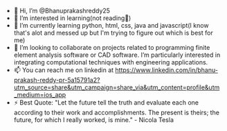 - 👋 Hi, I’m @Bhanuprakashreddy25
- 👀 I’m interested in learning(not reading🙂)
- 🌱 I’m currently learning python, html, css, java and javascript(I know that's alot and messed up but I'm trying to figure out which is best for me)
- 💞️ I’m looking to collaborate on projects related to programming finite element analysis software or CAD software. I’m particularly interested in integrating computational techniques with engineering applications.
- 📫 You can reach me on linkedin at  https://www.linkedin.com/in/bhanu-prakash-reddy-pr-5a15791a2?utm_source=share&utm_campaign=share_via&utm_content=profile&utm_medium=ios_app
- ⚡ Best Quote: "Let the future tell the truth and evaluate each one according to their work and accomplishments. The present is theirs; the future, for which I really worked, is mine." - Nicola Tesla

<!---
Bhanuprakashreddy25/Bhanuprakashreddy25 is a ✨ special ✨ repository because its `README.md` (this file) appears on your GitHub profile.
You can click the Preview link to take a look at your changes.
--->

